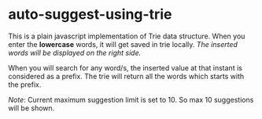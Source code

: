 # auto-suggest-using-trie

This is a plain javascript implementation of Trie data structure.
When you enter the **lowercase** words, it will get saved in trie locally. 
*The inserted words will be displayed on the right side.*

When you will search for any word/s, the inserted value at that instant is considered as a prefix.
The trie will return all the words which starts with the prefix. 

*Note*: Current maximum suggestion limit is set to 10. So max 10 suggestions will be shown.
